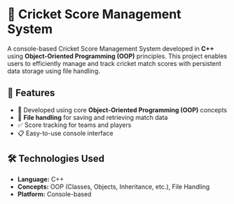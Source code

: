 # 🏏 Cricket Score Management System

A console-based Cricket Score Management System developed in **C++** using **Object-Oriented Programming (OOP)** principles. This project enables users to efficiently manage and track cricket match scores with persistent data storage using file handling.

## 📌 Features

- 🧱 Developed using core **Object-Oriented Programming (OOP)** concepts  
- 💾 **File handling** for saving and retrieving match data  
- ✅ Score tracking for teams and players  
- 📋 Easy-to-use console interface

## 🛠️ Technologies Used

- **Language:** C++  
- **Concepts:** OOP (Classes, Objects, Inheritance, etc.), File Handling  
- **Platform:** Console-based

